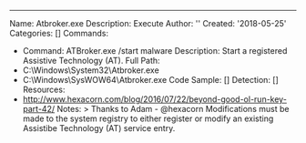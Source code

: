 ---
Name: Atbroker.exe
Description: Execute
Author: ''
Created: '2018-05-25'
Categories: []
Commands:
  - Command: ATBroker.exe /start malware
    Description: Start a registered Assistive Technology (AT).
Full Path:
  - C:\Windows\System32\Atbroker.exe
  - C:\Windows\SysWOW64\Atbroker.exe
Code Sample: []
Detection: []
Resources:
  - http://www.hexacorn.com/blog/2016/07/22/beyond-good-ol-run-key-part-42/
Notes: >
  Thanks to Adam - @hexacorn
  Modifications must be made to the system registry to either register or modify an existing Assistibe Technology (AT) service entry.


